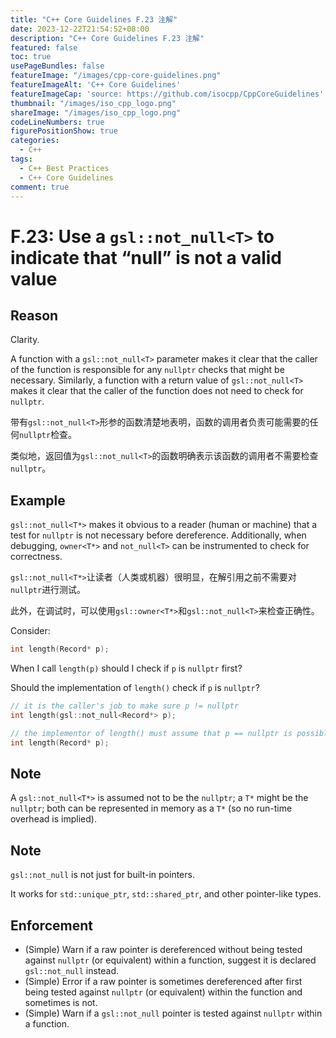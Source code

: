 ```yaml
---
title: "C++ Core Guidelines F.23 注解"
date: 2023-12-22T21:54:52+08:00
description: "C++ Core Guidelines F.23 注解"
featured: false
toc: true
usePageBundles: false
featureImage: "/images/cpp-core-guidelines.png"
featureImageAlt: 'C++ Core Guidelines'
featureImageCap: 'source: https://github.com/isocpp/CppCoreGuidelines'
thumbnail: "/images/iso_cpp_logo.png"
shareImage: "/images/iso_cpp_logo.png"
codeLineNumbers: true
figurePositionShow: true
categories:
  - C++
tags:
  - C++ Best Practices
  - C++ Core Guidelines
comment: true
---
```


# F.23: Use a `gsl::not_null<T>` to indicate that “null” is not a valid value

## Reason

Clarity.

A function with a `gsl::not_null<T>` parameter makes it clear that the caller of the function is responsible for any `nullptr` checks that might be necessary. Similarly, a function with a return value of `gsl::not_null<T>` makes it clear that the caller of the function does not need to check for `nullptr`.

带有`gsl::not_null<T>`形参的函数清楚地表明，函数的调用者负责可能需要的任何`nullptr`检查。

类似地，返回值为`gsl::not_null<T>`的函数明确表示该函数的调用者不需要检查`nullptr`。

## Example

`gsl::not_null<T*>` makes it obvious to a reader (human or machine) that a test for `nullptr` is not necessary before dereference. Additionally, when debugging, `owner<T*>` and `not_null<T>` can be instrumented to check for correctness.

`gsl::not_null<T*>`让读者（人类或机器）很明显，在解引用之前不需要对`nullptr`进行测试。

此外，在调试时，可以使用`gsl::owner<T*>`和`gsl::not_null<T>`来检查正确性。

Consider:

```c++
int length(Record* p);
```

When I call `length(p)` should I check if `p` is `nullptr` first?

Should the implementation of `length()` check if `p` is `nullptr`?

```c++
// it is the caller's job to make sure p != nullptr
int length(gsl::not_null<Record*> p);

// the implementor of length() must assume that p == nullptr is possible
int length(Record* p);
```

## Note

A `gsl::not_null<T*>` is assumed not to be the `nullptr`; a `T*` might be the `nullptr`; both can be represented in memory as a `T*` (so no run-time overhead is implied).

## Note

`gsl::not_null` is not just for built-in pointers.

It works for `std::unique_ptr`, `std::shared_ptr`, and other pointer-like types.

## Enforcement

- (Simple) Warn if a raw pointer is dereferenced without being tested against `nullptr` (or equivalent) within a function, suggest it is declared `gsl::not_null` instead.
- (Simple) Error if a raw pointer is sometimes dereferenced after first being tested against `nullptr` (or equivalent) within the function and sometimes is not.
- (Simple) Warn if a `gsl::not_null` pointer is tested against `nullptr` within a function.
